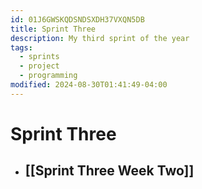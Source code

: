 ```yaml
---
id: 01J6GWSKQDSNDSXDH37VXQN5DB
title: Sprint Three
description: My third sprint of the year
tags:
  - sprints
  - project
  - programming
modified: 2024-08-30T01:41:49-04:00
---
```

# Sprint Three
- ## [[Sprint Three Week Two]]